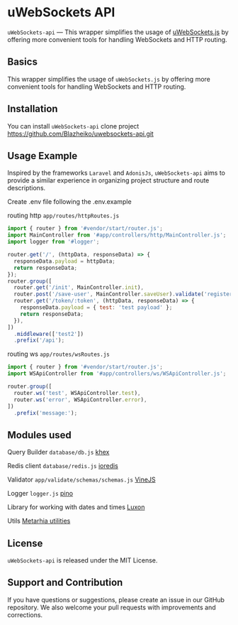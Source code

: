 # uWebSockets API

`uWebSockets-api` — This wrapper simplifies the usage of [uWebSockets.js](https://github.com/uNetworking/uWebSockets.js) by offering more convenient tools for handling WebSockets and HTTP routing.

## Basics

This wrapper simplifies the usage of `uWebSockets.js` by offering more convenient tools for handling WebSockets and HTTP routing.

## Installation

You can install `uWebSockets-api` clone project https://github.com/Blazheiko/uwebsockets-api.git

## Usage Example

Inspired by the frameworks `Laravel` and `AdonisJs`, `uWebSockets-api` aims to provide a similar experience in organizing project structure and route descriptions.

Create .env file following the .env.example

routing http `app/routes/httpRoutes.js`

```js
import { router } from '#vendor/start/router.js';
import MainController from '#app/controllers/http/MainController.js';
import logger from '#logger';

router.get('/', (httpData, responseData) => {
  responseData.payload = httpData;
  return responseData;
});
router.group([
  router.get('/init', MainController.init),
  router.post('/save-user', MainController.saveUser).validate('register'),
  router.get('/token/:token', (httpData, responseData) => {
    responseData.payload = { test: 'test payload' };
    return responseData;
  }),
])
  .middleware(['test2'])
  .prefix('/api');

```

routing ws `app/routes/wsRoutes.js`

```js
import { router } from '#vendor/start/router.js';
import WSApiController from '#app/controllers/ws/WSApiController.js';

router.group([
  router.ws('test', WSApiController.test),
  router.ws('error', WSApiController.error),
])
  .prefix('message:');

```

## Modules used

Query Builder `database/db.js` [khex](https://knexjs.org/guide/)

Redis client `database/redis.js` [ioredis](https://github.com/redis/ioredis)

Validator `app/validate/schemas/schemas.js` [VineJS](https://vinejs.dev/docs/introduction)

Logger `logger.js` [pino](https://github.com/pinojs/pino)

Library for working with dates and times [Luxon](https://github.com/moment/luxon#readme)

Utils [Metarhia utilities](https://github.com/metarhia/metautil)

## License

`uWebSockets-api` is released under the MIT License.

## Support and Contribution

If you have questions or suggestions, please create an issue in our GitHub repository. We also welcome your pull requests with improvements and corrections.
